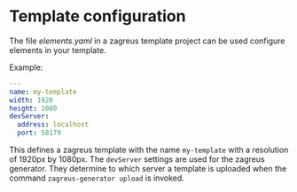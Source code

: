 # Template configuration

The file _elements.yaml_ in a zagreus template project can be used configure elements in your template.

Example:

```yaml
---
name: my-template
width: 1920
height: 1080
devServer:
  address: localhost
  port: 58179

```

This defines a zagreus template with the name `my-template` with a resolution of 1920px by 1080px. The `devServer`
settings are used for the zagreus generator. They determine to which server a template is uploaded when the
command `zagreus-generator upload` is invoked.